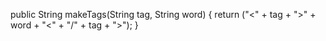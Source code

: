 public String makeTags(String tag, String word) {
  return ("<" + tag + ">" + word + "<" + "/" + tag + ">");
}
